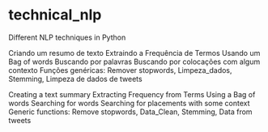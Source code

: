 # technical_nlp
Different NLP techniques in Python

Criando um resumo de texto
Extraindo a Frequência de Termos Usando um Bag of words 
Buscando por palavras
Buscando por colocações com algum contexto
Funções genéricas: Remover stopwords, Limpeza_dados, Stemming, Limpeza de dados de  tweets




Creating a text summary
Extracting Frequency from Terms Using a Bag of words
Searching for words
Searching for placements with some context
Generic functions: Remove stopwords, Data_Clean, Stemming, Data from tweets
